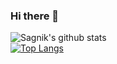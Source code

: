 ### Hi there 👋

<!--
**sbiswas2209/sbiswas2209** is a ✨ _special_ ✨ repository because its `README.md` (this file) appears on your GitHub profile.-->

<!--Here are some ideas to get you started:
- 📫 How to reach me: Reach out to me on my [mail](sbiswas2209@outlook.com)-->

![Sagnik's github stats](https://github-readme-stats.vercel.app/api?username=sbiswas2209&show_icons=true&theme=dark&count_private=true)</br>
[![Top Langs](https://github-readme-stats.vercel.app/api/top-langs/?username=sbiswas2209&theme=dark)](https://github.com/sbiswas2209/github-readme-stats)
